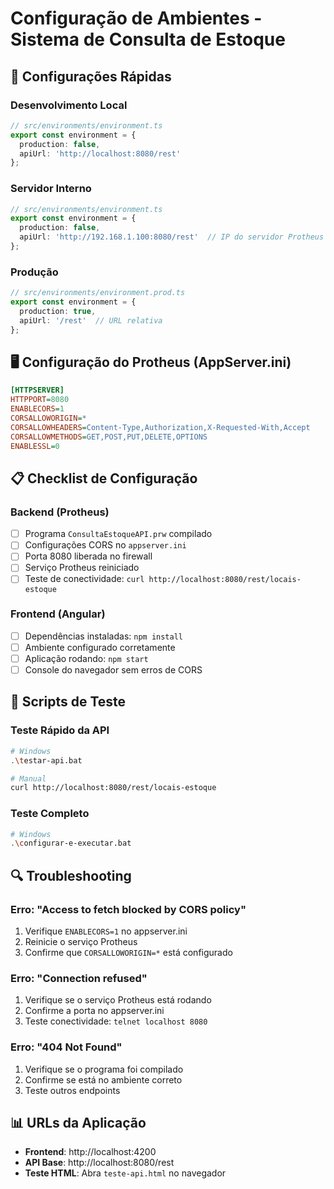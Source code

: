 # Configuração de Ambientes - Sistema de Consulta de Estoque

## 🔧 Configurações Rápidas

### Desenvolvimento Local
```typescript
// src/environments/environment.ts
export const environment = {
  production: false,
  apiUrl: 'http://localhost:8080/rest'
};
```

### Servidor Interno
```typescript
// src/environments/environment.ts
export const environment = {
  production: false,
  apiUrl: 'http://192.168.1.100:8080/rest'  // IP do servidor Protheus
};
```

### Produção
```typescript
// src/environments/environment.prod.ts
export const environment = {
  production: true,
  apiUrl: '/rest'  // URL relativa
};
```

## 🖥️ Configuração do Protheus (AppServer.ini)

```ini
[HTTPSERVER]
HTTPPORT=8080
ENABLECORS=1
CORSALLOWORIGIN=*
CORSALLOWHEADERS=Content-Type,Authorization,X-Requested-With,Accept
CORSALLOWMETHODS=GET,POST,PUT,DELETE,OPTIONS
ENABLESSL=0
```

## 📋 Checklist de Configuração

### Backend (Protheus)
- [ ] Programa `ConsultaEstoqueAPI.prw` compilado
- [ ] Configurações CORS no `appserver.ini`
- [ ] Porta 8080 liberada no firewall
- [ ] Serviço Protheus reiniciado
- [ ] Teste de conectividade: `curl http://localhost:8080/rest/locais-estoque`

### Frontend (Angular)
- [ ] Dependências instaladas: `npm install`
- [ ] Ambiente configurado corretamente
- [ ] Aplicação rodando: `npm start`
- [ ] Console do navegador sem erros de CORS

## 🧪 Scripts de Teste

### Teste Rápido da API
```bash
# Windows
.\testar-api.bat

# Manual
curl http://localhost:8080/rest/locais-estoque
```

### Teste Completo
```bash
# Windows
.\configurar-e-executar.bat
```

## 🔍 Troubleshooting

### Erro: "Access to fetch blocked by CORS policy"
1. Verifique `ENABLECORS=1` no appserver.ini
2. Reinicie o serviço Protheus
3. Confirme que `CORSALLOWORIGIN=*` está configurado

### Erro: "Connection refused"
1. Verifique se o serviço Protheus está rodando
2. Confirme a porta no appserver.ini
3. Teste conectividade: `telnet localhost 8080`

### Erro: "404 Not Found"
1. Verifique se o programa foi compilado
2. Confirme se está no ambiente correto
3. Teste outros endpoints

## 📊 URLs da Aplicação

- **Frontend**: http://localhost:4200
- **API Base**: http://localhost:8080/rest
- **Teste HTML**: Abra `teste-api.html` no navegador
